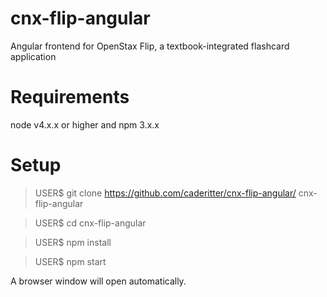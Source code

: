 # cnx-flip-angular
Angular frontend for OpenStax Flip, a textbook-integrated flashcard application

# Requirements
node v4.x.x or higher and npm 3.x.x

# Setup
> USER$ git clone https://github.com/caderitter/cnx-flip-angular/ cnx-flip-angular

> USER$ cd cnx-flip-angular

> USER$ npm install

> USER$ npm start

A browser window will open automatically.


